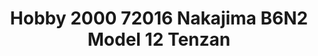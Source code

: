 ---
layout: product
title: "Hobby 2000 72016 Nakajima B6N2 Model 12 Tenzan"
price: "2300" 
desc: "Maketa"
img_path: "/assets/img/H2K72016.jpg"
brand: "N/A"
available: false
special_offer: false
new: false
soon: false
cat: "010000"
subcat: "011900"
subsubcat: "0N/A"
sifra: "H2K72016"
popular: true
---